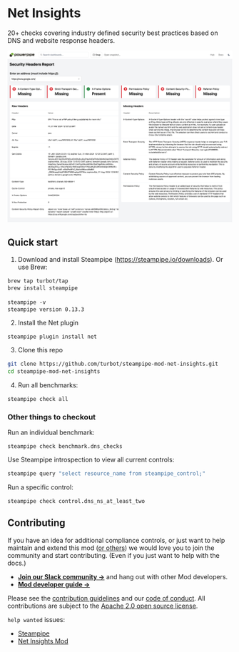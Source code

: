 # Net Insights

20+ checks covering industry defined security best practices based on DNS and website response headers.

![image](https://raw.githubusercontent.com/turbot/steampipe-mod-net-insights/initial-dashboard-compliance/docs/images/net_security_headers_report.png)

## Quick start

1) Download and install Steampipe (https://steampipe.io/downloads). Or use Brew:

```shell
brew tap turbot/tap
brew install steampipe

steampipe -v
steampipe version 0.13.3
```

2) Install the Net plugin

```shell
steampipe plugin install net
```

3) Clone this repo

```sh
git clone https://github.com/turbot/steampipe-mod-net-insights.git
cd steampipe-mod-net-insights
```

4) Run all benchmarks:

```shell
steampipe check all
```

### Other things to checkout

Run an individual benchmark:

```shell
steampipe check benchmark.dns_checks
```

Use Steampipe introspection to view all current controls:

```sh
steampipe query "select resource_name from steampipe_control;"
```

Run a specific control:

```shell
steampipe check control.dns_ns_at_least_two
```

## Contributing

If you have an idea for additional compliance controls, or just want to help maintain and extend this mod ([or others](https://github.com/topics/steampipe-mod)) we would love you to join the community and start contributing. (Even if you just want to help with the docs.)

- **[Join our Slack community →](https://steampipe.io/community/join)** and hang out with other Mod developers.
- **[Mod developer guide →](https://steampipe.io/docs/using-steampipe/writing-controls)**

Please see the [contribution guidelines](https://github.com/turbot/steampipe/blob/main/CONTRIBUTING.md) and our [code of conduct](https://github.com/turbot/steampipe/blob/main/CODE_OF_CONDUCT.md). All contributions are subject to the [Apache 2.0 open source license](https://github.com/turbot/steampipe-mod-net-insights/blob/main/LICENSE).

`help wanted` issues:

- [Steampipe](https://github.com/turbot/steampipe/labels/help%20wanted)
- [Net Insights Mod](https://github.com/turbot/steampipe-mod-net-insights/labels/help%20wanted)
